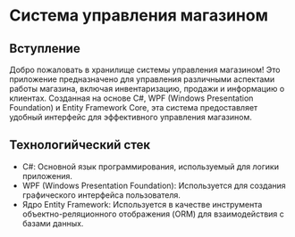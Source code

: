 ﻿# Система управления магазином

## Вступление

Добро пожаловать в хранилище системы управления магазином! Это приложение предназначено для управления различными аспектами работы магазина, включая инвентаризацию, продажи и информацию о клиентах. Созданная на основе C#, WPF (Windows Presentation Foundation) и Entity Framework Core, эта система предоставляет удобный интерфейс для эффективного управления магазином.

## Технологийческий стек

-   C#: Основной язык программирования, используемый для логики приложения.
-   WPF (Windows Presentation Foundation): Используется для создания графического интерфейса пользователя.
-   Ядро Entity Framework: Используется в качестве инструмента объектно-реляционного отображения (ORM) для взаимодействия с базами данных.


